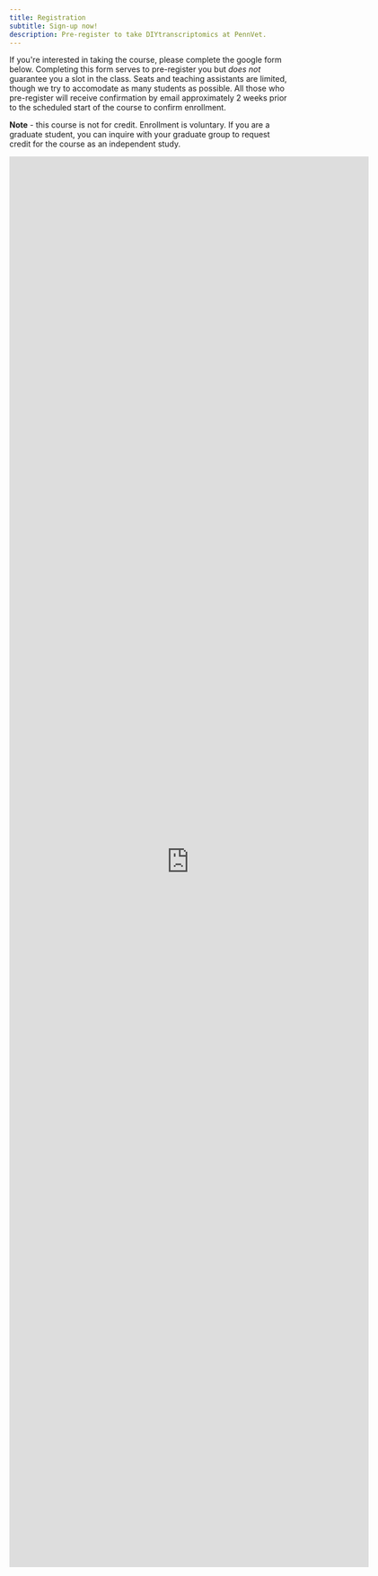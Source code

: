 ```yaml
---
title: Registration
subtitle: Sign-up now!
description: Pre-register to take DIYtranscriptomics at PennVet.
---
```


If you're interested in taking the course, please complete the google form below.  Completing this form serves to pre-register you but *does not* guarantee you a slot in the class.  Seats and teaching assistants are limited, though we try to accomodate as many students as possible.  All those who pre-register will receive confirmation by email approximately 2 weeks prior to the scheduled start of the course to confirm enrollment. 

**Note** - this course is not for credit. Enrollment is voluntary.  If you are a graduate student, you can inquire with your graduate group to request credit for the course as an independent study.


<iframe src="https://docs.google.com/forms/d/e/1FAIpQLSdKb786tEiFUqZH9bnUFHlieWK3fcofend4326cWYfyOKQYGg/viewform?embedded=true" width="640" height="2512" frameborder="0" marginheight="0" marginwidth="0">Loading...</iframe>



